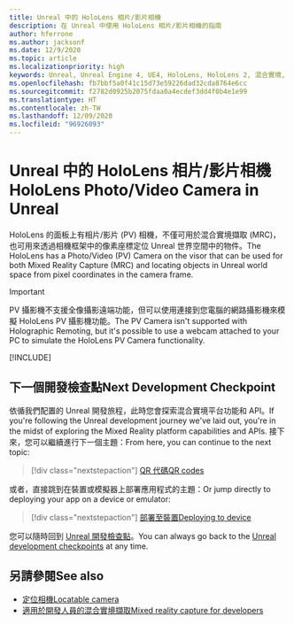 ```yaml
---
title: Unreal 中的 HoloLens 相片/影片相機
description: 在 Unreal 中使用 HoloLens 相片/影片相機的指南
author: hferrone
ms.author: jacksonf
ms.date: 12/9/2020
ms.topic: article
ms.localizationpriority: high
keywords: Unreal, Unreal Engine 4, UE4, HoloLens, HoloLens 2, 混合實境, 開發, 功能, 文件, 指南, 全像投影, 相機, PV 相機, MRC, 混合實境頭戴式裝置, windows 混合實境頭戴式裝置, 虛擬實境頭戴式裝置
ms.openlocfilehash: fb7bbf5a0f41c15d73e59226dad32cda8764e6cc
ms.sourcegitcommit: f2782d0925b2075fdaa0a4ecdef3dd4f0b4e1e99
ms.translationtype: HT
ms.contentlocale: zh-TW
ms.lasthandoff: 12/09/2020
ms.locfileid: "96926093"
---
```

# <a name="hololens-photovideo-camera-in-unreal"></a><span data-ttu-id="51ab0-104">Unreal 中的 HoloLens 相片/影片相機</span><span class="sxs-lookup"><span data-stu-id="51ab0-104">HoloLens Photo/Video Camera in Unreal</span></span>

<span data-ttu-id="51ab0-105">HoloLens 的面板上有相片/影片 (PV) 相機，不僅可用於混合實境擷取 (MRC)，也可用來透過相機框架中的像素座標定位 Unreal 世界空間中的物件。</span><span class="sxs-lookup"><span data-stu-id="51ab0-105">The HoloLens has a Photo/Video (PV) Camera on the visor that can be used for both Mixed Reality Capture (MRC) and locating objects in Unreal world space from pixel coordinates in the camera frame.</span></span>

> [!IMPORTANT]
> <span data-ttu-id="51ab0-106">PV 攝影機不支援全像攝影遠端功能，但可以使用連接到您電腦的網路攝影機來模擬 HoloLens PV 攝影機功能。</span><span class="sxs-lookup"><span data-stu-id="51ab0-106">The PV Camera isn't supported with Holographic Remoting, but it's possible to use a webcam attached to your PC to simulate the HoloLens PV Camera functionality.</span></span>

[!INCLUDE[](includes/tabs-pv-camera.md)]

## <a name="next-development-checkpoint"></a><span data-ttu-id="51ab0-107">下一個開發檢查點</span><span class="sxs-lookup"><span data-stu-id="51ab0-107">Next Development Checkpoint</span></span>

<span data-ttu-id="51ab0-108">依循我們配置的 Unreal 開發旅程，此時您會探索混合實境平台功能和 API。</span><span class="sxs-lookup"><span data-stu-id="51ab0-108">If you're following the Unreal development journey we've laid out, you're in the midst of exploring the Mixed Reality platform capabilities and APIs.</span></span> <span data-ttu-id="51ab0-109">接下來，您可以繼續進行下一個主題：</span><span class="sxs-lookup"><span data-stu-id="51ab0-109">From here, you can continue to the next topic:</span></span>

> [!div class="nextstepaction"]
> [<span data-ttu-id="51ab0-110">QR 代碼</span><span class="sxs-lookup"><span data-stu-id="51ab0-110">QR codes</span></span>](unreal-qr-codes.md)

<span data-ttu-id="51ab0-111">或者，直接跳到在裝置或模擬器上部署應用程式的主題：</span><span class="sxs-lookup"><span data-stu-id="51ab0-111">Or jump directly to deploying your app on a device or emulator:</span></span>

> [!div class="nextstepaction"]
> [<span data-ttu-id="51ab0-112">部署至裝置</span><span class="sxs-lookup"><span data-stu-id="51ab0-112">Deploying to device</span></span>](unreal-deploying.md)

<span data-ttu-id="51ab0-113">您可以隨時回到 [Unreal 開發檢查點](unreal-development-overview.md#3-platform-capabilities-and-apis)。</span><span class="sxs-lookup"><span data-stu-id="51ab0-113">You can always go back to the [Unreal development checkpoints](unreal-development-overview.md#3-platform-capabilities-and-apis) at any time.</span></span>

## <a name="see-also"></a><span data-ttu-id="51ab0-114">另請參閱</span><span class="sxs-lookup"><span data-stu-id="51ab0-114">See also</span></span>
* [<span data-ttu-id="51ab0-115">定位相機</span><span class="sxs-lookup"><span data-stu-id="51ab0-115">Locatable camera</span></span>](../platform-capabilities-and-apis/locatable-camera.md)
* [<span data-ttu-id="51ab0-116">適用於開發人員的混合實境擷取</span><span class="sxs-lookup"><span data-stu-id="51ab0-116">Mixed reality capture for developers</span></span>](../platform-capabilities-and-apis/mixed-reality-capture-for-developers.md)
